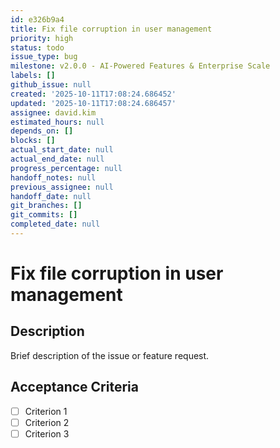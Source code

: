 ```yaml
---
id: e326b9a4
title: Fix file corruption in user management
priority: high
status: todo
issue_type: bug
milestone: v2.0.0 - AI-Powered Features & Enterprise Scale
labels: []
github_issue: null
created: '2025-10-11T17:08:24.686452'
updated: '2025-10-11T17:08:24.686457'
assignee: david.kim
estimated_hours: null
depends_on: []
blocks: []
actual_start_date: null
actual_end_date: null
progress_percentage: null
handoff_notes: null
previous_assignee: null
handoff_date: null
git_branches: []
git_commits: []
completed_date: null
---
```


# Fix file corruption in user management

## Description

Brief description of the issue or feature request.

## Acceptance Criteria

- [ ] Criterion 1
- [ ] Criterion 2
- [ ] Criterion 3